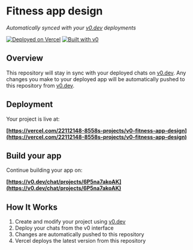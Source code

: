 # Fitness app design

*Automatically synced with your [v0.dev](https://v0.dev) deployments*

[![Deployed on Vercel](https://img.shields.io/badge/Deployed%20on-Vercel-black?style=for-the-badge&logo=vercel)](https://vercel.com/22112148-8558s-projects/v0-fitness-app-design)
[![Built with v0](https://img.shields.io/badge/Built%20with-v0.dev-black?style=for-the-badge)](https://v0.dev/chat/projects/6P5na7akoAK)

## Overview

This repository will stay in sync with your deployed chats on [v0.dev](https://v0.dev).
Any changes you make to your deployed app will be automatically pushed to this repository from [v0.dev](https://v0.dev).

## Deployment

Your project is live at:

**[https://vercel.com/22112148-8558s-projects/v0-fitness-app-design](https://vercel.com/22112148-8558s-projects/v0-fitness-app-design)**

## Build your app

Continue building your app on:

**[https://v0.dev/chat/projects/6P5na7akoAK](https://v0.dev/chat/projects/6P5na7akoAK)**

## How It Works

1. Create and modify your project using [v0.dev](https://v0.dev)
2. Deploy your chats from the v0 interface
3. Changes are automatically pushed to this repository
4. Vercel deploys the latest version from this repository